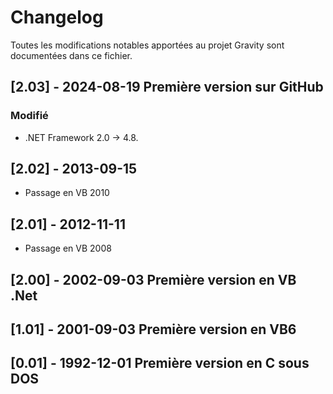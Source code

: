 # Changelog

Toutes les modifications notables apportées au projet Gravity sont documentées dans ce fichier.

## [2.03] - 2024-08-19 Première version sur GitHub
### Modifié
- .NET Framework 2.0 -> 4.8.

## [2.02] - 2013-09-15
- Passage en VB 2010

## [2.01] - 2012-11-11
- Passage en VB 2008

## [2.00] - 2002-09-03 Première version en VB .Net

## [1.01] - 2001-09-03 Première version en VB6

## [0.01] - 1992-12-01 Première version en C sous DOS